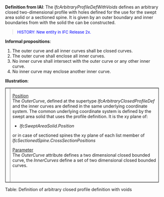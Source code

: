 ﻿**Definition
from IAI**: The _IfcArbitraryProfileDefWithVoids_ defines an arbitrary closed two-dimensional profile with holes defined for the use for the swept area solid or a sectioned spine. It is given by an outer boundary and inner boundaries from with the solid the can be constructed.

> <font color="#0000ff" size="-1">HISTORY: New entity
in IFC
Release 2x.</font>

**Informal
propositions**:

1. The outer curve and all inner curves shall be closed curves.
2. The outer curve shall enclose all inner curves.
3. No inner curve shall intersect with the outer curve or any other inner curve.
4. No inner curve may enclose another inner curve.

**Illustration**:

<table style="width: 100%;" border="1" cellpadding="2" cellspacing="2" frame="border">
  <tbody>
    <tr>
      <td align="left" valign="top" width="420"><a href="drawings/IfcArbitraryProfileDef-Layout2.dwf"><img src="figures/ifcarbitraryprofiledef-layout2.gif" alt="arbitrary profile with inner boundaries" border="0" height="300" width="400"></a></td>
      <td style="width: 100%; vertical-align: top; text-align: left;">
      <p><u>Position</u>
      <br>
The <i>OuterCurve</i>,
defined at the supertype <i>IfcArbitraryClosedProfileDef</i>
and the inner curves are defined in the same underlying coordinate
system. The common underlying
coordinate system is defined by the swept area solid
that uses the profile definition. It is the xy plane of: </p>
      <ul>
        <li style="font-style: italic;">IfcSweptAreaSolid.Position</li>
      </ul>
      <p>or in case of sectioned
spines the xy plane of each list
member of <span style="font-style: italic;">IfcSectionedSpine.CrossSectionPositions</span></p>
      <p><span style="font-style: italic;"></span><u>Parameter</u>
      <br>
The <i>OuterCurve</i>
attribute defines a two dimensional closed
bounded curve, the <i>InnerCurves</i>
define a set of two dimensional
closed bounded curves.</p>
      </td>
    </tr>
  </tbody>
</table>

Table: Definition of arbitrary closed profile definition with voids
